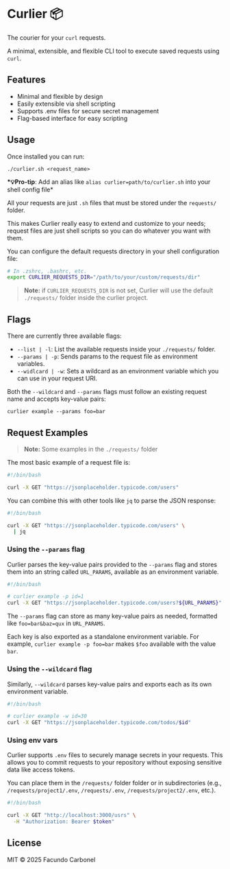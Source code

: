 # Curlier 📦

The courier for your `curl` requests.

A minimal, extensible, and flexible CLI tool to execute saved requests using `curl`.

## Features

- Minimal and flexible by design
- Easily extensible via shell scripting
- Supports .env files for secure secret management
- Flag-based interface for easy scripting

## Usage

Once installed you can run:

```shell
./curlier.sh <request_name>
```

**\*💡Pro-tip**: Add an alias like `alias curlier=path/to/curlier.sh` into your shell config file\*

All your requests are just `.sh` files that must be stored under the `requests/` folder.

This makes Curlier really easy to extend and customize to your needs; request files are just shell scripts so you can do whatever you want with them.

You can configure the default requests directory in your shell configuration file:

```bash
# In .zshrc, .bashrc, etc.
export CURLIER_REQUESTS_DIR="/path/to/your/custom/requests/dir"
```

> **Note:** if `CURLIER_REQUESTS_DIR` is not set, Curlier will use the default `./requests/` folder inside the curlier project.

## Flags

There are currently three available flags:

- `--list | -l`: List the available requests inside your `./requests/` folder.
- `--params | -p`: Sends params to the request file as environment variables.
- `--widlcard | -w`: Sets a wildcard as an environment variable which you can use in your request URI.

Both the `--wildcard` and `--params` flags must follow an existing request name and accepts key-value pairs:

```shell
curlier example --params foo=bar
```

## Request Examples

> **Note:** Some examples in the `./requests/` folder

The most basic example of a request file is:

```bash
#!/bin/bash

curl -X GET "https://jsonplaceholder.typicode.com/users"
```

You can combine this with other tools like `jq` to parse the JSON response:

```bash
#!/bin/bash

curl -X GET "https://jsonplaceholder.typicode.com/users" \
  | jq
```

### Using the `--params` flag

Curlier parses the key-value pairs provided to the `--params` flag and stores them into an string called `URL_PARAMS`, available as an environment variable.

```bash
#!/bin/bash

# curlier example -p id=1
curl -X GET "https://jsonplaceholder.typicode.com/users?${URL_PARAMS}" # this will return the user with id=1
```

The `--params` flag can store as many key-value pairs as needed, formatted like `foo=bar&baz=qux` in `URL_PARAMS`.

Each key is also exported as a standalone environment variable. For example, `curlier example -p foo=bar` makes `$foo` available with the value `bar`.

### Using the `--wildcard` flag

Similarly, `--wildcard` parses key-value pairs and exports each as its own environment variable.

```bash
#!/bin/bash

# curlier example -w id=30
curl -X GET "https://jsonplaceholder.typicode.com/todos/$id"
```

### Using env vars

Curlier supports `.env` files to securely manage secrets in your requests. This allows you to commit requests to your repository without exposing sensitive data like access tokens.

You can place them in the `/requests/` folder folder or in subdirectories (e.g., `/requests/project1/.env`, `/requests/.env`, `/requests/project2/.env`, etc.).

```bash
#!/bin/bash

curl -X GET "http://localhost:3000/usrs" \
  -H "Authorization: Bearer $token"
```

## License

MIT © 2025 Facundo Carbonel

